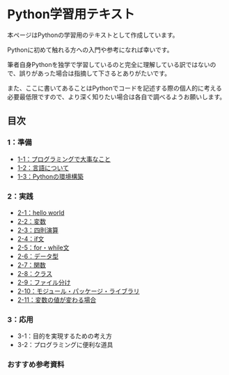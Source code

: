 # Python学習用テキスト
本ページはPythonの学習用のテキストとして作成しています。

Pythonに初めて触れる方への入門や参考になれば幸いです。

筆者自身Pythonを独学で学習しているのと完全に理解している訳ではないので、誤りがあった場合は指摘して下さるとありがたいです。

また、ここに書いてあることはPythonでコードを記述する際の個人的に考える必要最低限ですので、より深く知りたい場合は各自で調べるようお願いします。

## 目次

### 1：準備

- [1-1：プログラミングで大事なこと](./01_preparation/1-01.md)
- [1-2：言語について](./01_preparation/1-02.md)
- [1-3：Pythonの環境構築](./01_preparation/1-03.md)

### 2：実践

- [2-1：hello world](./02_practice/2-01.md)
- [2-2：変数](./02_practice/2-02.md)
- [2-3：四則演算](./02_practice/2-03.md)
- [2-4：if文](./02_practice/2-04.md)
- [2-5：for・while文](./02_practice/2-05.md)
- [2-6：データ型](./02_practice/2-06.md)
- [2-7：関数](./02_practice/2-07.md)
- [2-8：クラス](./02_practice/2-08.md)
- [2-9：ファイル分け](./02_practice/2-09.md)
- [2-10：モジュール・パッケージ・ライブラリ](./02_practice/2-10.md)
- [2-11：変数の値が変わる場合](./02_practice/2-11.md)

### 3：応用

- 3-1：目的を実現するための考え方
- 3-2：プログラミングに便利な道具

### おすすめ参考資料

